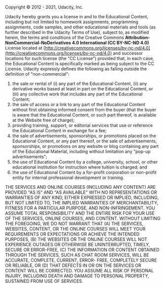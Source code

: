 
Copyright © 2012 - 2021, Udacity, Inc.

Udacity hereby grants you a license in and to the Educational Content, including but not limited to homework assignments, programming assignments, code samples, and other educational materials and tools (as further described in the Udacity Terms of Use),  subject to, as modified herein, the terms and conditions of the Creative Commons **Attribution-NonCommercial-NoDerivatives 4.0 International (CC BY-NC-ND 4.0)** License located at
[http://creativecommons.org/licenses/by-nc-nd/4.0](http://creativecommons.org/licenses/by-nc-nd/4.0)  and successor locations for such license (the "CC License") provided that, in each case, the Educational Content is specifically marked as being subject to the CC License.
Udacity expressly defines the following as falling outside the definition of "non-commercial":
1. the sale or rental of (i) any part of the Educational Content, (ii) any derivative works based at least in part on the Educational Content, or (iii) any collective work that includes any part of the Educational Content;
2. the sale of access or a link to any part of the Educational Content without first obtaining informed consent from the buyer (that the buyer is aware that the Educational Content, or such part thereof, is available at the Website free of charge);
3. providing training, support, or editorial services that use or reference the Educational Content in exchange for a fee;
4. the sale of advertisements, sponsorships, or promotions placed on the Educational Content, or any part thereof, or the sale of advertisements, sponsorships, or promotions on any website or blog containing any part of the Educational Material, including without limitation any "pop-up advertisements";
5. the use of Educational Content by a college, university, school, or other educational institution for instruction where tuition is charged; and
6. the use of Educational Content by a for-profit corporation or non-profit entity for internal professional development or training.



THE SERVICES AND ONLINE COURSES (INCLUDING ANY CONTENT) ARE PROVIDED "AS IS" AND "AS AVAILABLE" WITH NO REPRESENTATIONS OR WARRANTIES OF ANY KIND, EITHER EXPRESSED OR IMPLIED, INCLUDING, BUT NOT LIMITED TO, THE IMPLIED WARRANTIES OF MERCHANTABILITY, FITNESS FOR A PARTICULAR PURPOSE, AND NON-INFRINGEMENT. YOU ASSUME TOTAL RESPONSIBILITY AND THE ENTIRE RISK FOR YOUR USE OF THE SERVICES, ONLINE COURSES, AND CONTENT. WITHOUT LIMITING THE FOREGOING, WE DO NOT WARRANT THAT (A) THE SERVICES, WEBSITES, CONTENT, OR THE ONLINE COURSES WILL MEET YOUR REQUIREMENTS OR EXPECTATIONS OR ACHIEVE THE INTENDED PURPOSES, (B) THE WEBSITES OR THE ONLINE COURSES WILL NOT EXPERIENCE OUTAGES OR OTHERWISE BE UNINTERRUPTED, TIMELY, SECURE OR ERROR-FREE, (C) THE INFORMATION OR CONTENT OBTAINED THROUGH THE SERVICES, SUCH AS CHAT ROOM SERVICES, WILL BE ACCURATE, COMPLETE, CURRENT, ERROR- FREE, COMPLETELY SECURE OR RELIABLE, OR (D) THAT DEFECTS IN OR ON THE SERVICES OR CONTENT WILL BE CORRECTED. YOU ASSUME ALL RISK OF PERSONAL INJURY, INCLUDING DEATH AND DAMAGE TO PERSONAL PROPERTY, SUSTAINED FROM USE OF SERVICES.
